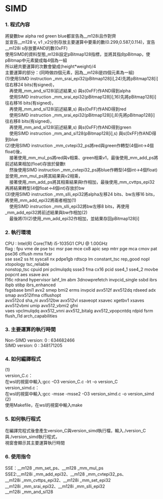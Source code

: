 # SIMD
### 1. 程式內容
將變數bw alpha red green blue都宣告為__m128i且作對齊  
並宣告__m128 v, v1 ,v2分別存放主要運算中要乘的數(0.299,0.587,0.114)，宣告__m128i s存放要AND的數(0xFF)  
使用SIMD的資料型態_m128i設定pBitmap128指標，並將其指向pBitmap，使pBitmap中元素變成每4個為一組  
所以總共要運算的次數會變成(height*weight)/4  
主要運算的部分：(同時做四個元素，因為__m128i是四個元素為一組)  
(1)使用SIMD instruction _mm_srai_epi32(pBitmap128[i],24)先將pBitmap128[i]往右移24 bits(有signed)，  
&ensp;&ensp;再使用_mm_and_si128(前述結果,s) 與s(0xFF)作AND得到alpha  
&ensp;&ensp;使用SIMD instruction _mm_srai_epi32(pBitmap128[i],16)先將pBitmap128[i]往右移16 bits(有signed)，  
&ensp;&ensp;再使用_mm_and_si128(前述結果,s) 與s(0xFF)作AND得到red  
&ensp;&ensp;使用SIMD instruction _mm_srai_epi32(pBitmap128[i],8)先將pBitmap128[i]往右移8 bits(有signed)，  
&ensp;&ensp;再使用_mm_and_si128(前述結果,s) 與s(0xFF)作AND得到green  
&ensp;&ensp;使用SIMD instruction _mm_and_si128(pBitmap128[i],s) 與s(0xFF)作AND得到blue  
(2)使用SIMD instruction _mm_cvtepi32_ps將red與green作轉型(4個int->4個float)後，  
&ensp;&ensp;接著使用_mm_mul_ps將red與v相乘、green相乘v1，最後使用_mm_add_ps將前述結果相加(float)存放於變數t  
&ensp;&ensp;然後使用SIMD instruction _mm_cvtepi32_ps將blue作轉型(4個int->4個float)並使用_mm_mul_ps將其結果與v2相乘，  
&ensp;&ensp;接著使用_mm_add_ps將其相乘結果與t作相加，最後使用_mm_cvttps_epi32再將結果轉型(4個float->4個int)存放於bw  
(3)使用SIMD instruction _mm_slli_epi32將alpha左移24 bits、bw左移16 bits，再使用_mm_add_epi32將兩者相加(1)  
&ensp;&ensp;使用SIMD instruction _mm_slli_epi32將bw左移8 bits，再使用_mm_add_epi32將前述結果與bw作相加(2)  
&ensp;&ensp;最後將(1)(2)使用_mm_add_epi32作相加，並結果存回pBitmap128[i]  


### 2. 執行環境  
CPU : Intel(R) Core(TM) i5-1035G1 CPU @ 1.00GHz  
flag : fpu vme de pse tsc msr pae mce cx8 apic sep mtrr pge mca cmov pat pse36 clflush mmx fxsr   
sse sse2 ss ht syscall nx pdpe1gb rdtscp lm constant_tsc rep_good nopl xtopology tsc_reliable   
nonstop_tsc cpuid pni pclmulqdq ssse3 fma cx16 pcid sse4_1 sse4_2 movbe popcnt aes xsave avx   
f16c rdrand hypervisor lahf_lm abm 3dnowprefetch invpcid_single ssbd ibrs ibpb stibp ibrs_enhanced   
fsgsbase bmi1 avx2 smep bmi2 erms invpcid avx512f avx512dq rdseed adx smap avx512ifma clflushopt   
avx512cd sha_ni avx512bw avx512vl xsaveopt xsavec xgetbv1 xsaves avx512vbmi umip avx512_vbmi2 gfni   
vaes vpclmulqdq avx512_vnni avx512_bitalg avx512_vpopcntdq rdpid fsrm flush_l1d arch_capabilities  

### 3. 主要運算的執行時間  
Non-SIMD version: 0 : 634682466  
SIMD version: 0 : 348171205  

### 4. 如何編譯程式  
(1)  
version_C.c：  
在wsl的視窗中輸入:gcc -O3 version_C.c -lrt -o version_C  
version_simd.c：  
在wsl的視窗中輸入:gcc -msse -msse2 -O3 version_simd.c -o version_simd   
(2)  
使用Makefile，在wsl的視窗中輸入make	  

### 5. 如何執行程式  
在編譯完程式後會產生version_C與version_simd執行檔，輸入./version_C與./version_simd執行程式，  
視窗會顯示其主要運算執行時間  

### 6. 使用指令  
SSE：__m128 _mm_set_ps、__m128 _mm_mul_ps  
SSE2:__m128i _mm_add_epi32、__m128 _mm_cvtepi32_ps、  
	 __m128i _mm_cvttps_epi32、__m128i _mm_set_epi32  
	 __m128i _mm_srai_epi32、__m128i _mm_slli_epi32  
	 __m128i _mm_and_si128  
